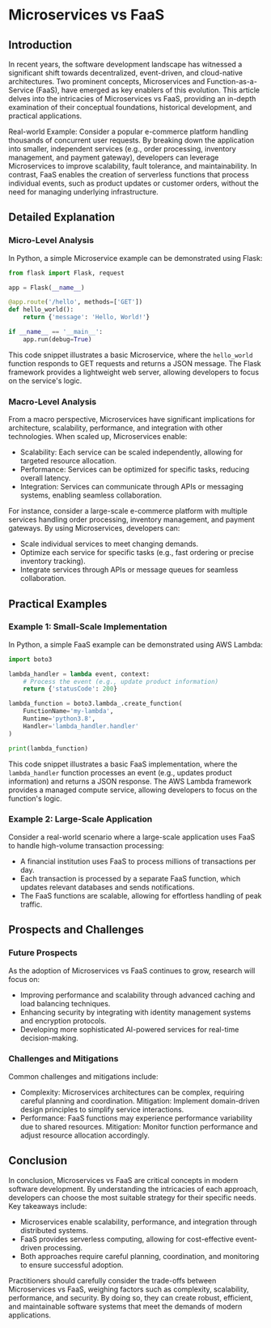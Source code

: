 # Microservices vs FaaS
## Introduction
In recent years, the software development landscape has witnessed a significant shift towards decentralized, event-driven, and cloud-native architectures. Two prominent concepts, Microservices and Function-as-a-Service (FaaS), have emerged as key enablers of this evolution. This article delves into the intricacies of Microservices vs FaaS, providing an in-depth examination of their conceptual foundations, historical development, and practical applications.

Real-world Example: Consider a popular e-commerce platform handling thousands of concurrent user requests. By breaking down the application into smaller, independent services (e.g., order processing, inventory management, and payment gateway), developers can leverage Microservices to improve scalability, fault tolerance, and maintainability. In contrast, FaaS enables the creation of serverless functions that process individual events, such as product updates or customer orders, without the need for managing underlying infrastructure.

## Detailed Explanation
### Micro-Level Analysis

In Python, a simple Microservice example can be demonstrated using Flask:
```python
from flask import Flask, request

app = Flask(__name__)

@app.route('/hello', methods=['GET'])
def hello_world():
    return {'message': 'Hello, World!'}

if __name__ == '__main__':
    app.run(debug=True)
```
This code snippet illustrates a basic Microservice, where the `hello_world` function responds to GET requests and returns a JSON message. The Flask framework provides a lightweight web server, allowing developers to focus on the service's logic.

### Macro-Level Analysis

From a macro perspective, Microservices have significant implications for architecture, scalability, performance, and integration with other technologies. When scaled up, Microservices enable:

* Scalability: Each service can be scaled independently, allowing for targeted resource allocation.
* Performance: Services can be optimized for specific tasks, reducing overall latency.
* Integration: Services can communicate through APIs or messaging systems, enabling seamless collaboration.

For instance, consider a large-scale e-commerce platform with multiple services handling order processing, inventory management, and payment gateways. By using Microservices, developers can:

* Scale individual services to meet changing demands.
* Optimize each service for specific tasks (e.g., fast ordering or precise inventory tracking).
* Integrate services through APIs or message queues for seamless collaboration.

## Practical Examples

### Example 1: Small-Scale Implementation
In Python, a simple FaaS example can be demonstrated using AWS Lambda:
```python
import boto3

lambda_handler = lambda event, context:
    # Process the event (e.g., update product information)
    return {'statusCode': 200}

lambda_function = boto3.lambda_.create_function(
    FunctionName='my-lambda',
    Runtime='python3.8',
    Handler='lambda_handler.handler'
)

print(lambda_function)
```
This code snippet illustrates a basic FaaS implementation, where the `lambda_handler` function processes an event (e.g., updates product information) and returns a JSON response. The AWS Lambda framework provides a managed compute service, allowing developers to focus on the function's logic.

### Example 2: Large-Scale Application
Consider a real-world scenario where a large-scale application uses FaaS to handle high-volume transaction processing:

* A financial institution uses FaaS to process millions of transactions per day.
* Each transaction is processed by a separate FaaS function, which updates relevant databases and sends notifications.
* The FaaS functions are scalable, allowing for effortless handling of peak traffic.

## Prospects and Challenges

### Future Prospects
As the adoption of Microservices vs FaaS continues to grow, research will focus on:

* Improving performance and scalability through advanced caching and load balancing techniques.
* Enhancing security by integrating with identity management systems and encryption protocols.
* Developing more sophisticated AI-powered services for real-time decision-making.

### Challenges and Mitigations
Common challenges and mitigations include:

* Complexity: Microservices architectures can be complex, requiring careful planning and coordination. Mitigation: Implement domain-driven design principles to simplify service interactions.
* Performance: FaaS functions may experience performance variability due to shared resources. Mitigation: Monitor function performance and adjust resource allocation accordingly.

## Conclusion
In conclusion, Microservices vs FaaS are critical concepts in modern software development. By understanding the intricacies of each approach, developers can choose the most suitable strategy for their specific needs. Key takeaways include:

* Microservices enable scalability, performance, and integration through distributed systems.
* FaaS provides serverless computing, allowing for cost-effective event-driven processing.
* Both approaches require careful planning, coordination, and monitoring to ensure successful adoption.

Practitioners should carefully consider the trade-offs between Microservices vs FaaS, weighing factors such as complexity, scalability, performance, and security. By doing so, they can create robust, efficient, and maintainable software systems that meet the demands of modern applications.